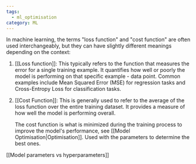 ```yaml
---
tags:
  - ml_optimisation
category: ML
---
```

In machine learning, the terms "loss function" and "cost function" are often used interchangeably, but they can have slightly different meanings depending on the context:

1. [[Loss function]]: This typically refers to the function that measures the error for a single training example. It quantifies how well or poorly the model is performing on that specific example - data point. Common examples include Mean Squared Error (MSE) for regression tasks and Cross-Entropy Loss for classification tasks.

2. [[Cost Function]]: This is generally used to refer to the average of the loss function over the entire training dataset. It provides a measure of how well the model is performing overall. 
   
   The cost function is what is minimized during the training process to improve the model's performance, see [[Model Optimisation|Optimisation]]. Used with the parameters to determine the best ones.

[[Model parameters vs hyperparameters]]
